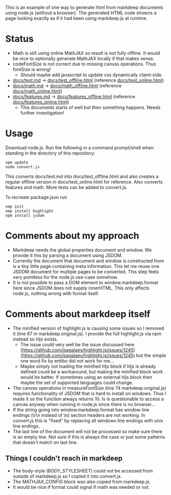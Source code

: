 This is an example of one way to generate html from markdeep documents using node.js (without a browser).
The generated HTML code showns a page looking exactly as if it had been using markdeep.js at runtime.

Status
======
* Math is still using online MathJAX so result is not fully offline. It would be nice to optionally generate MathJAX locally if that makes sense.
* codeFontSize is not correct due to missing canvas operations. Thus fontSize is wrong!
	* Should maybe add javascript to update css dynamically client-side.
* [docs/test.md](https://breakin.github.io/markdeep-offline/test.md) -> [docs/test_offline.html](https://breakin.github.io/markdeep-offline/test_offline.html) (reference [docs/test_online.html](https://breakin.github.io/markdeep-offline/test_online.html))
* [docs/math.md](https://breakin.github.io/markdeep-offline/math.md) -> [docs/math_offline.html](https://breakin.github.io/markdeep-offline/math_offline.html) (reference [docs/math_online.html](https://breakin.github.io/markdeep-offline/math_online.html))
* [docs/features.md](https://breakin.github.io/markdeep-offline/features.md) -> [docs/features_offline.html](https://breakin.github.io/markdeep-offline/features_offline.html) (reference [docs/features_online.html](https://breakin.github.io/markdeep-offline/features_online.html))
	* This documents starts of well but then something happens. Needs further investigation!

Usage
=====
Download node.js. Run the following in a command prompt/shell when standing in the directory of this repository:
~~~~~~~~~~
npm update
node convert.js
~~~~~~~~~~
This converts docs/test.md into docs/test_offline.html and also creates a regular offline version in docs/test_online.html for reference. Also converts features and math. More tests can be added to convert.js.

To recreate package.json run
~~~~~~~~~~
nmp init
nmp install highlight
npm install jsdom
~~~~~~~~~~

Comments about my approach
==========================
* Markdeep needs the global properties document and window. We provide it this by parsing a document using JSDOM.
* Currently the document that document and window is constructed from is a tiny little page containing meta information. This let me reuse one JSDOM document for multiple pages to be converted. This step feels very pointless for the node.js use-case somehow.
* It is not possible to pass a DOM element to window.markdeep.format here since JSDOM does not supply innerHTML. This only affects node.js, nothing wrong with format itself.

Comments about markdeep itself
==============================
* The minified version of highlight.js is causing some issues so I removed it (line 87 in markdeep.original.js). I provide the full highlight.js via npm instead so hljs exists.
	* The issue could very well be the issue discussed here [https://github.com/isagalaev/highlight.js/issues/1245](https://github.com/isagalaev/highlight.js/issues/1245) but the simple one word fix by entibo did not work for me...
	* Maybe simply not loading the minified hljs block if hljs is already defined could be a workaround, but making the minified block work would be better. If sometimes using an external hljs block then maybe the set of supported languages could change.
* The canvas operations in measureFontSize (line 74 markdeep.original.js) requires functionality of JSDOM that is hard to install on windows. Thus I made it so the function always returns 10. Is is questionable to access a canvas anyway when running in node.js since there is no browser...
* If the string going into window.markdeep.format has window line endings (\r\n instead of \n) section headers are not working. In convert.js this is "fixed" by replacing all windows line endings with unix line endings.
* The last line of the document will not be processed so make sure there is an empty line. Not sure if this is always the case or just some patterns that doesn't match on last line.

Things I couldn't reach in markdeep
-----------------------------------
* The body-style (BODY_STYLESHEET) could not be accessed from outside of markdeep.js so I copied it into convert.js.
* The MATHJAX_CONFIG block was also copied from markdeep.js.
* It would be nice if format could signal if math was needed or not.
